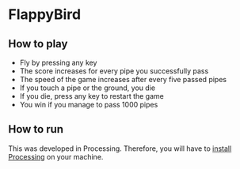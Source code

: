 # FlappyBird

## How to play
* Fly by pressing any key
* The score increases for every pipe you successfully pass
* The speed of the game increases after every five passed pipes
* If you touch a pipe or the ground, you die
* If you die, press any key to restart the game
* You win if you manage to pass 1000 pipes

## How to run
This was developed in Processing. Therefore, you will have to [install Processing](https://processing.org/download/) on your machine.
